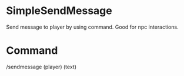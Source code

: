 # SimpleSendMessage
Send message to player by using command. Good for npc interactions.
# Command
/sendmessage (player) (text)
